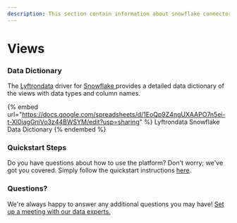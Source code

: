 ```yaml
---
description: This section contain information about snowflake connector views information
---
```


# Views

### Data Dictionary

The [Lyftrondata](https://www.lyftrondata.com/) driver for [Snowflake](https://www.lyftrondata.com/integration/Snowflake/)[ ](https://www.lyftrondata.com/integration/snowflake/)provides a detailed data dictionary of the views with data types and column names.

{% embed url="https://docs.google.com/spreadsheets/d/1EoQp9Z4ngUXAAPO7n5ei-t-Xl0iagGniVo3z44BWSYM/edit?usp=sharing" %}
Lyftrondata Snowflake Data Dictionary
{% endembed %}

### Quickstart Steps

Do you have questions about how to use the platform? Don't worry; we've got you covered. Simply follow the quickstart instructions [here](../../../../quickstart-steps.md).

### Questions? <a href="#questions" id="questions"></a>

We're always happy to answer any additional questions you may have! [Set up a meeting with our data experts.](https://www.lyftrondata.com/book-a-meeting/)


